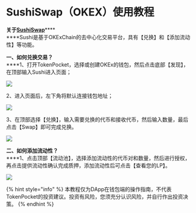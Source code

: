 # SushiSwap（OKEX）使用教程

**关于**[**SushiSwap**](https://sushi.com)****\
****Sushi是基于OKExChain的去中心化交易平台，具有【兑换】和【添加流动性】等功能。

**一、如何兑换交易？**\
****1、打开TokenPocket，选择或创建OKEx的钱包，然后点击底部【发现】，在顶部输入Sushi进入页面；

![](<../.gitbook/assets/1 (31).png>)

2、进入页面后，左下角将默认连接钱包地址；

![](../.gitbook/assets/sushi01.png)

3、在顶部选择【兑换】，输入需要兑换的代币和接收代币，然后输入数量，最后点击【Swap】即可完成兑换。

![](../.gitbook/assets/sushi1.jpg)

**二、如何添加流动性？**\
****1、点击顶部【流动池】，选择添加流动性的代币对和数量，然后进行授权，再点击提供流动性确认完成质押，添加流动性后可点击【查看您的LP】。

![](../.gitbook/assets/sushi2.jpg)

{% hint style="info" %}
本教程仅为DApp在钱包端的操作指南，不代表TokenPocket的投资建议。投资有风险，您须充分认识风险，并自行作出投资决策。
{% endhint %}

